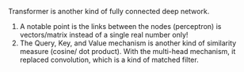Transformer is another kind of fully connected deep network.  
1) A notable point is the links between the nodes (perceptron) is vectors/matrix instead of a single real number only!
2) The Query, Key, and Value mechanism is another kind of similarity measure (cosine/ dot product). With the multi-head mechanism, it replaced convolution, which is a kind of matched filter.